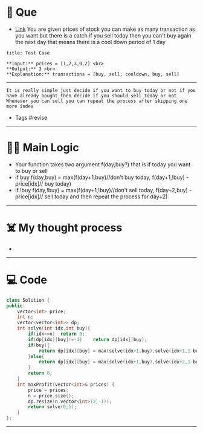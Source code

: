 # 🧩 Que
- [Link](https://leetcode.com/problems/best-time-to-buy-and-sell-stock-with-cooldown/)
You are given prices of stock you can make as many transaction as you want but there is a catch if you sell today then you can't buy again the next day that means there is a cool down period of 1 day

```ad-question
title: Test Case

**Input:** prices = [1,2,3,0,2] <br>
**Output:** 3 <br>
**Explanation:** transactions = [buy, sell, cooldown, buy, sell]
```

---
```ad-abstract
It is really simple just decide if you want to buy today or not if you have already bought then decide if you should sell today or not. Whenever you can sell you can repeat the process after skipping one more index
```

- Tags #revise 
--- 
# 🕵️‍♂️ Main Logic
- Your function takes two argument f(day,buy?) that is if today you want to buy or sell
- if buy f(day,buy) = max(f(day+1,buy)//don't buy today, f(day+1,!buy) - price[idx]// buy today)
-  if !buy f(day,!buy) = max(f(day+1,!buy)//don't sell today, f(day+2,buy) - price[idx]// sell today and then repeat the process for day+2)

---
# ☠️ My thought process
- 
---

# 💻 Code

```c++
class Solution {
public:
    vector<int> price;
    int n;
    vector<vector<int>> dp;
    int solve(int idx,int buy){
        if(idx>=n)  return 0;
        if(dp[idx][buy]!=-1)    return dp[idx][buy];
        if(buy){
            return dp[idx][buy] = max(solve(idx+1,buy),solve(idx+1,1-buy) - price[idx]);
        }else{
            return dp[idx][buy] = max(solve(idx+1,buy),solve(idx+2,1-buy) + price[idx]);
        }
        return 0;
    }
    int maxProfit(vector<int>& prices) {
        price = prices;
        n = price.size();
        dp.resize(n,vector<int>(2,-1));
        return solve(0,1);
    }
};
```
---
